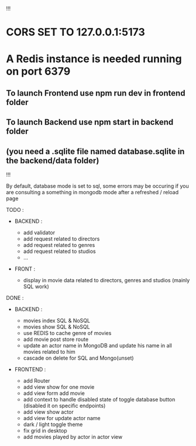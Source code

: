 !!!
# CORS SET TO 127.0.0.1:5173

# A Redis instance is needed running on port 6379

## To launch Frontend use npm run dev in frontend folder

## To launch Backend use npm start in backend folder
## (you need a .sqlite file named database.sqlite in the backend/data folder)

!!!

By default, database mode is set to sql, some errors may be occuring if you are consulting a
something in mongodb mode after a refreshed / reload page 


TODO :
- BACKEND :
    - add validator
    - add request related to directors
    - add request related to genres
    - add request related to studios
    - ...

- FRONT :
    - display in movie data related to directors, genres and studios (mainly SQL work)

DONE : 
- BACKEND :
    - movies index SQL & NoSQL
    - movies show SQL & NoSQL
    - use REDIS to cache genre of movies
    - add movie post store route
    - update an actor name in MongoDB and update his name in all movies related to him
    - cascade on delete for SQL and Mongo(unset)

- FRONTEND :    
    - add Router
    - add view show for one movie
    - add view form add movie 
    - add context to handle disabled state of toggle database button (disabled it on specific endpoints)
    - add view show actor
    - add view for update actor name
    - dark / light toggle theme
    - fix grid in desktop
    - add movies played by actor in actor view